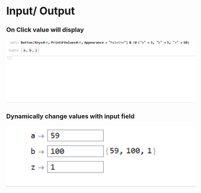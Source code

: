 # Input/ Output

### On Click value will display
![OnClick](ButtonstoValues.gif)

###  Dynamically change values with input field
![Input](InputValuesDyanmic.gif)

